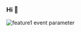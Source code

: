 ### Hi 👋

![feature1 event parameter](https://github.com/github/docs/actions/workflows/main.yml/badge.svg?event=push)
